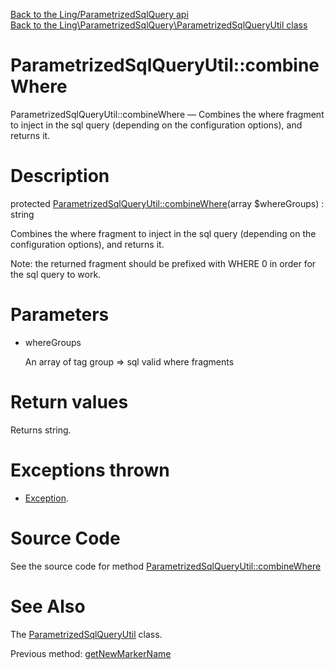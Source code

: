 [Back to the Ling/ParametrizedSqlQuery api](https://github.com/lingtalfi/ParametrizedSqlQuery/blob/master/doc/api/Ling/ParametrizedSqlQuery.md)<br>
[Back to the Ling\ParametrizedSqlQuery\ParametrizedSqlQueryUtil class](https://github.com/lingtalfi/ParametrizedSqlQuery/blob/master/doc/api/Ling/ParametrizedSqlQuery/ParametrizedSqlQueryUtil.md)


ParametrizedSqlQueryUtil::combineWhere
================



ParametrizedSqlQueryUtil::combineWhere — Combines the where fragment to inject in the sql query (depending on the configuration options), and returns it.




Description
================


protected [ParametrizedSqlQueryUtil::combineWhere](https://github.com/lingtalfi/ParametrizedSqlQuery/blob/master/doc/api/Ling/ParametrizedSqlQuery/ParametrizedSqlQueryUtil/combineWhere.md)(array $whereGroups) : string




Combines the where fragment to inject in the sql query (depending on the configuration options), and returns it.

Note: the returned fragment should be prefixed with WHERE 0 in order for the sql query to work.




Parameters
================


- whereGroups

    An array of tag group => sql valid where fragments


Return values
================

Returns string.


Exceptions thrown
================

- [Exception](http://php.net/manual/en/class.exception.php).&nbsp;







Source Code
===========
See the source code for method [ParametrizedSqlQueryUtil::combineWhere](https://github.com/lingtalfi/ParametrizedSqlQuery/blob/master/ParametrizedSqlQueryUtil.php#L763-L858)


See Also
================

The [ParametrizedSqlQueryUtil](https://github.com/lingtalfi/ParametrizedSqlQuery/blob/master/doc/api/Ling/ParametrizedSqlQuery/ParametrizedSqlQueryUtil.md) class.

Previous method: [getNewMarkerName](https://github.com/lingtalfi/ParametrizedSqlQuery/blob/master/doc/api/Ling/ParametrizedSqlQuery/ParametrizedSqlQueryUtil/getNewMarkerName.md)<br>

